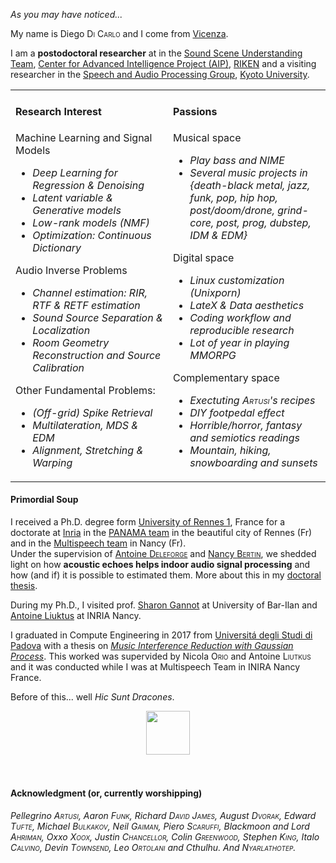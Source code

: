 _As you may have noticed..._

My name is Diego <span style="font-variant: small-caps;">Di Carlo</span> and I come from [Vicenza](https://en.wikipedia.org/wiki/Vicenza).

I am a **postodoctoral researcher** at in the [Sound Scene Understanding Team](http://www.riken.jp/en/research/labs/aip/goalorient_tech/sound_scene_understand/),
[Center for Advanced Intelligence Project (AIP)](https://www.riken.jp/en/research/labs/aip/index.html), [RIKEN](http://www.riken.jp/en/) and
a visiting researcher in the [Speech and Audio Processing Group](http://sap.ist.i.kyoto-u.ac.jp/EN/), [Kyoto University](https://www.kyoto-u.ac.jp/en/).

<table style="border-collapse: collapse; border: none;"><tbody>
    <tr style="border-collapse: collapse; border: none;">
        <td width=50%% style="border: none; vertical-align:top">
            <h4>Research Interest</h4>
            Machine Learning and Signal Models
            <ul>
            <li> <i>Deep Learning for Regression & Denoising</i>
            <li> <i>Latent variable & Generative models</i>
            <li> <i>Low-rank models (NMF)</i>
            <li> <i>Optimization: Continuous Dictionary</i>
            </ul>
            Audio Inverse Problems
            <ul>
            <li> <i>Channel estimation: RIR, RTF & RETF estimation</i>
            <li> <i>Sound Source Separation & Localization</i>
            <li> <i>Room Geometry Reconstruction and Source Calibration</i>
            </ul>
            Other Fundamental Problems:
            <ul>
            <li> <i>(Off-grid) Spike Retrieval</i>
            <li> <i>Multilateration, MDS & EDM</i>
            <li> <i>Alignment, Stretching & Warping</i>
            </ul>
        </td>
        <td width=50% style="border: none; vertical-align:top;">
            <h4>Passions</h4>
            Musical space
            <ul>
            <li> <i>Play bass and NIME</i>
            <li> <i>Several music projects in {death-black metal, jazz, funk, pop, hip hop, post/doom/drone, grind-core, post, prog, dubstep, IDM & EDM}</i>
            </ul>
            Digital space
            <ul>
            <li> <i>Linux customization (Unixporn)</i>
            <li> <i>LateX & Data aesthetics</i>
            <li> <i>Coding workflow and reproducible research</i>
            <li> <i>Lot of year in playing MMORPG</i>
            </ul>
            Complementary space
            <ul>
            <li> <i>Exectuting <span style="font-variant: small-caps;">Artusi</span>'s recipes</i>
            <li> <i>DIY footpedal effect</i>
            <li> <i>Horrible/horror, fantasy and semiotics readings</i>
            <li> <i>Mountain, hiking, snowboarding and sunsets</i>
            </ul>
        </td>
</tr></tbody></table>

#### Primordial Soup
I received a Ph.D. degree form [University of Rennes 1](http://www.univ-rennes1.fr/), France for a doctorate at [Inria](https://www.inria.fr/centre/rennes) in the [PANAMA team](https://team.inria.fr/panama/) in the beautiful city of Rennes (Fr) and in the [Multispeech team](https://team.inria.fr/multispeech/) in Nancy (Fr).<br>
Under the supervision of [Antoine <span style="font-variant: small-caps;">Deleforge</span>](https://members.loria.fr/ADeleforge/) and [Nancy <span style="font-variant: small-caps;">Bertin</span>](https://people.irisa.fr/Nancy.Bertin/en), we shedded light on how
**acoustic echoes helps indoor audio signal processing** and how (and if) it is possible to estimated them. More about this in my [doctoral thesis](https://theses.hal.science/tel-03133271v1).

During my Ph.D., I visited prof. [Sharon Gannot](https://www.eng.biu.ac.il/gannot/) at University of Bar-Ilan
and [Antoine Liuktus](https://cv.archives-ouvertes.fr/antoine-liutkus) at INRIA Nancy.

I graduated in Compute Engineering in 2017 from [Universitá degli Studi di Padova](https://www.dei.unipd.it/) with a thesis on [*Music Interference Reduction with Gaussian Process*](https://hal.inria.fr/hal-01515971/document). This worked was supervided by Nicola <span style="font-variant: small-caps;">Orio</span> and Antoine <span style="font-variant: small-caps;">Liutkus</span> and it was conducted while I was at Multispeech Team in INIRA Nancy France.

Before of this... well *Hic Sunt Dracones*.

<!-- ![cetipede]({{site.url}}/images/centipede_rot.png) -->
<div style="text-align:center"><img src="{{site.url}}/images/centipede_rot.png" width=70/></div>
<br>
<br>


#### Acknowledgment (or, currently worshipping)

*Pellegrino <span style="font-variant: small-caps;">Artusi</span>,
Aaron <span style="font-variant: small-caps;">Funk</span>,
Richard <span style="font-variant: small-caps;">David James</span>,
August <span style="font-variant: small-caps;">Dvorak</span>,
Edward <span style="font-variant: small-caps;">Tufte</span>,
Michael <span style="font-variant: small-caps;">Bulkakov</span>,
Neil <span style="font-variant: small-caps;">Gaiman</span>,
Piero <span style="font-variant: small-caps;">Scaruffi</span>,
Blackmoon and Lord <span style="font-variant: small-caps;">Ahriman</span>,
Oxxo <span style="font-variant: small-caps;">Xoox</span>,
Justin <span style="font-variant: small-caps;">Chancellor</span>,
Colin <span style="font-variant: small-caps;">Greenwood</span>,
Stephen <span style="font-variant: small-caps;">King</span>,
Italo <span style="font-variant: small-caps;">Calvino</span>,
Devin <span style="font-variant: small-caps;">Townsend</span>,
Leo <span style="font-variant: small-caps;">Ortolani</span>
and Cthulhu.
And <span style="font-variant: small-caps;">Nyarlathotep</span>.*
